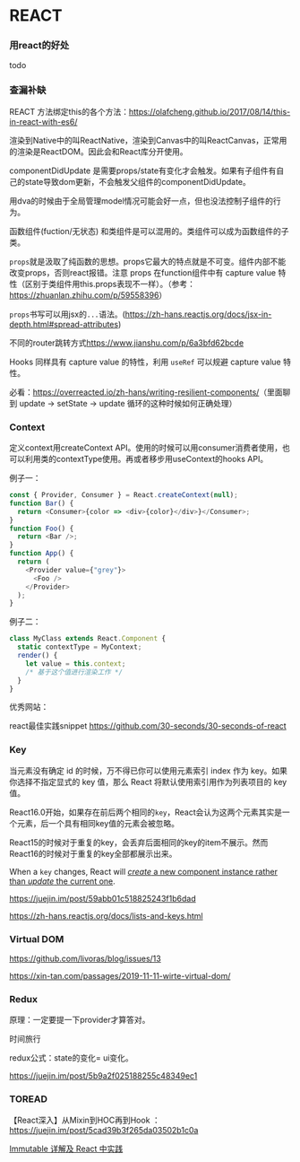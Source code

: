 # REACT

### 用react的好处

todo 

### 查漏补缺

REACT 方法绑定this的各个方法：<https://olafcheng.github.io/2017/08/14/this-in-react-with-es6/>



渲染到Native中的叫ReactNative，渲染到Canvas中的叫ReactCanvas，正常用的渲染是ReactDOM。因此会和React库分开使用。



componentDidUpdate 是需要props/state有变化才会触发。如果有子组件有自己的state导致dom更新，不会触发父组件的componentDidUpdate。

用dva的时候由于全局管理model情况可能会好一点，但也没法控制子组件的行为。



函数组件(fuction/无状态) 和类组件是可以混用的。类组件可以成为函数组件的子类。



`props`就是汲取了纯函数的思想。props它最大的特点就是不可变。组件内部不能改变props，否则react报错。注意 props 在function组件中有 capture value 特性（区别于类组件用this.props表现不一样）。（参考：<https://zhuanlan.zhihu.com/p/59558396>）

`props`书写可以用jsx的`...`语法。(<https://zh-hans.reactjs.org/docs/jsx-in-depth.html#spread-attributes>)



不同的router跳转方式<https://www.jianshu.com/p/6a3bfd62bcde>



Hooks 同样具有 capture value 的特性，利用 `useRef` 可以规避 capture value 特性。



必看：<https://overreacted.io/zh-hans/writing-resilient-components/>（里面聊到 update -> setState -> update 循环的这种时候如何正确处理）

### Context

定义context用createContext API。使用的时候可以用consumer消费者使用，也可以利用类的contextType使用。再或者移步用useContext的hooks API。

例子一：

```js
const { Provider, Consumer } = React.createContext(null);
function Bar() {
  return <Consumer>{color => <div>{color}</div>}</Consumer>;
}
function Foo() {
  return <Bar />;
}
function App() {
  return (
    <Provider value={"grey"}>
      <Foo />
    </Provider>
  );
}
```

例子二：

```js
class MyClass extends React.Component {
  static contextType = MyContext;
  render() {
    let value = this.context;
    /* 基于这个值进行渲染工作 */
  }
}
```



优秀网站：

react最佳实践snippet  <https://github.com/30-seconds/30-seconds-of-react>



### Key

当元素没有确定 id 的时候，万不得已你可以使用元素索引 index 作为 key。如果你选择不指定显式的 key 值，那么 React 将默认使用索引用作为列表项目的 key 值。

React16.0开始，如果存在前后两个相同的`key`，React会认为这两个元素其实是一个元素，后一个具有相同key值的元素会被忽略。

React15的时候对于重复的key，会丢弃后面相同的key的item不展示。然而React16的时候对于重复的key全部都展示出来。

When a `key` changes, React will [*create* a new component instance rather than *update* the current one](https://zh-hans.reactjs.org/docs/reconciliation.html#keys). 

<https://juejin.im/post/59abb01c518825243f1b6dad>

<https://zh-hans.reactjs.org/docs/lists-and-keys.html>



### Virtual DOM

https://github.com/livoras/blog/issues/13

<https://xin-tan.com/passages/2019-11-11-wirte-virtual-dom/>

### Redux

原理：一定要提一下provider才算答对。

时间旅行

redux公式：state的变化= ui变化。

<https://juejin.im/post/5b9a2f025188255c48349ec1>

### TOREAD

【React深入】从Mixin到HOC再到Hook ： https://juejin.im/post/5cad39b3f265da03502b1c0a

[Immutable 详解及 React 中实践](https://github.com/camsong/blog/issues/3) 


